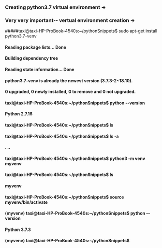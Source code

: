 ### Creating python3.7 virtual environment → 



### Very very important-- vertual environment creation →

#####taxi@taxi-HP-ProBook-4540s:~/pythonSnippets$ sudo apt-get install python3.7-venv

#### Reading package lists... Done
#### Building dependency tree       
#### Reading state information... Done
#### python3.7-venv is already the newest version (3.7.3-2~18.10).
#### 0 upgraded, 0 newly installed, 0 to remove and 0 not upgraded.
#### taxi@taxi-HP-ProBook-4540s:~/pythonSnippets$ python --version
#### Python 2.7.16
#### taxi@taxi-HP-ProBook-4540s:~/pythonSnippets$ ls
#### taxi@taxi-HP-ProBook-4540s:~/pythonSnippets$ ls -a
#### .  ..
#### taxi@taxi-HP-ProBook-4540s:~/pythonSnippets$ python3 -m venv myvenv
#### taxi@taxi-HP-ProBook-4540s:~/pythonSnippets$ ls
#### myvenv
#### taxi@taxi-HP-ProBook-4540s:~/pythonSnippets$ source myvenv/bin/activate
#### (myvenv) taxi@taxi-HP-ProBook-4540s:~/pythonSnippets$ python --version
#### Python 3.7.3
#### (myvenv) taxi@taxi-HP-ProBook-4540s:~/pythonSnippets$ 
